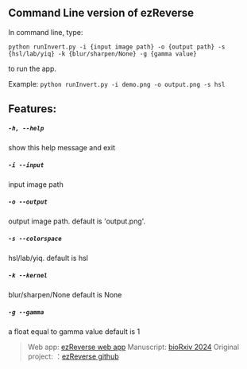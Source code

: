 ## Command Line version of ezReverse

In command line, type:

```python runInvert.py -i {input image path} -o {output path} -s {hsl/lab/yiq} -k {blur/sharpen/None} -g {gamma value}```

to run the app. 

Example: `python runInvert.py -i demo.png -o output.png -s hsl`


## Features:


##### `-h, --help`          	
	
 show this help message and exit

##### ` -i --input `
	
 input image path

#####  `-o --output`	
	
 output image path. 
	default is 'output.png'.

#####  `-s --colorspace`
	
 hsl/lab/yiq. 
	default is hsl

#####  `-k --kernel`
	
 blur/sharpen/None
	default is None

#####  `-g --gamma`
	
 a float equal to gamma value
	default is 1

> Web app: [ezReverse web app](https://amsterdamstudygroup.shinyapps.io/ezreverse/)
Manuscript: [bioRxiv 2024](https://www.biorxiv.org/content/10.1101/2024.05.27.594095v1)
Original project: ：[ezReverse github](https://github.com/Morwey/ezreverse)

